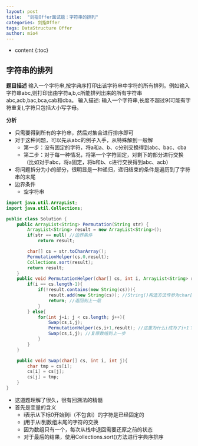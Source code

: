 ```yaml
---
layout: post
title:  "剑指Offer面试题：字符串的排列"
categories: 剑指Offer  
tags: DataStructure Offer 
author: mio4
---
```


* content
{:toc}






## 字符串的排列

**题目描述**
输入一个字符串,按字典序打印出该字符串中字符的所有排列。例如输入字符串abc,则打印出由字符a,b,c所能排列出来的所有字符串abc,acb,bac,bca,cab和cba。
输入描述:
输入一个字符串,长度不超过9(可能有字符重复),字符只包括大小写字母。

**分析**

 - 只需要得到所有的字符串，然后对集合进行排序即可
 - 对于这种问题，可以先从abc的例子入手，从特殊解到一般解
   - 第一步：没有固定的字符，将a和a、b、c分别交换得到abc、bac、cba
   - 第二步：对于每一种情况，将第一个字符固定，对剩下的部分进行交换（比如对于abc，将a固定，将b和b、c进行交换得到abc、acb）
 - 将问题拆分为小的部分，很明显是一种递归，递归结束的条件是遍历到了字符串的末尾
 - 边界条件
   - 空字符串

```java
import java.util.ArrayList;
import java.util.Collections;

public class Solution {
	public ArrayList<String> Permutation(String str) {
		ArrayList<String> result = new ArrayList<String>();
		if(str == null) //边界条件
			return result;

		char[] cs = str.toCharArray();
		PermutationHelper(cs,0,result);
		Collections.sort(result);
		return result;
	}
	public void PermutationHelper(char[] cs, int i, ArrayList<String> result){ //字符集合，固定元素位置，结果集
		if(i == cs.length-1){
			if(!result.contains(new String(cs))){
				result.add(new String(cs)); //String()构造方法传参为char[]数组，生成字符串
				return; //返回到上一层
			}
		} else{
			for(int j=i; j < cs.length; j++){
				Swap(cs,i,j);
				PermutationHelper(cs,i+1,result); //这里为什么i成为了i+1？表示当前层的交换进行成功，第i个元素已经固定
				Swap(cs,i,j); //复原数组到上一步
			}
		}
	}

	public void Swap(char[] cs, int i, int j){
		char tmp = cs[i];
		cs[i] = cs[j];
		cs[j] = tmp;
	}
}
```

 - 这道题理解了很久，很有回溯法的精髓
 - 首先是变量的含义
   - i表示从下标0开始到i（不包含i）的字符是已经固定的
   - j用于从i到数组末尾的字符的交换
   - 因为数组只有一个，每次从栈中退回需要还原之前的状态
   - 对于最后的结果，使用Collections.sort()方法进行字典序排序